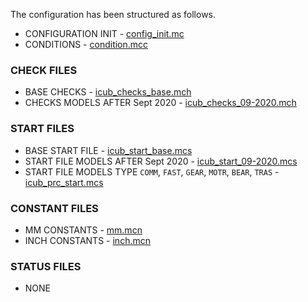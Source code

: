 The configuration has been structured as follows.

- CONFIGURATION INIT - [config_init.mc](config_init.mc)
- CONDITIONS - [condition.mcc](condition.mcc)

### CHECK FILES
- BASE CHECKS - [icub_checks_base.mch](check/icub_checks_base.mch)
- CHECKS MODELS AFTER Sept 2020 - [icub_checks_09-2020.mch](check/icub_checks_09-2020.mch)

### START FILES
- BASE START FILE - [icub_start_base.mcs](start/icub_start_base.mcs)
- START FILE MODELS AFTER Sept 2020 - [icub_start_09-2020.mcs](start/icub_start_09-2020.mcs)
- START FILE MODELS TYPE `COMM`, `FAST`, `GEAR`, `MOTR`, `BEAR`, `TRAS` - [icub_prc_start.mcs](start/icub_prc_start.mcs)

### CONSTANT FILES
- MM CONSTANTS - [mm.mcn](constant/mm.mcn)
- INCH CONSTANTS - [inch.mcn](constant/inch.mcn)

### STATUS FILES
- NONE
